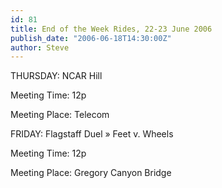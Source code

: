 ```yaml
---
id: 81
title: End of the Week Rides, 22-23 June 2006
publish_date: "2006-06-18T14:30:00Z"
author: Steve
---
```

THURSDAY: NCAR Hill

Meeting Time: 12p

Meeting Place: Telecom

FRIDAY: Flagstaff Duel » Feet v. Wheels

Meeting Time: 12p

Meeting Place: Gregory Canyon Bridge
